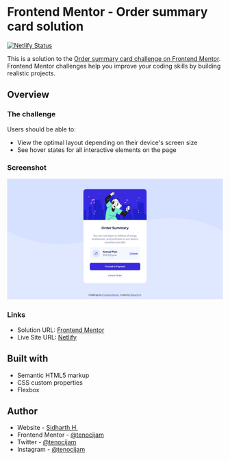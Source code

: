 # Frontend Mentor - Order summary card solution

[![Netlify Status](https://api.netlify.com/api/v1/badges/4e0e715b-ae26-46f3-9ac5-8624a18dd97d/deploy-status)](https://app.netlify.com/sites/order-card-component-sh/deploys)

This is a solution to the [Order summary card challenge on Frontend Mentor](https://www.frontendmentor.io/challenges/order-summary-component-QlPmajDUj). Frontend Mentor challenges help you improve your coding skills by building realistic projects.

## Overview

### The challenge

Users should be able to:

- View the optimal layout depending on their device's screen size
- See hover states for all interactive elements on the page

### Screenshot

![](./screenshot.png)

### Links

- Solution URL: [Frontend Mentor](https://www.frontendmentor.io/solutions/order-summary-card-componet-solution-KMo_bDQcDn)
- Live Site URL: [Netlify](https://order-card-component-sh.netlify.app/)

## Built with

- Semantic HTML5 markup
- CSS custom properties
- Flexbox

## Author

- Website - [Sidharth H.](https://www.sidharthh.in)
- Frontend Mentor - [@tenocijam](https://www.frontendmentor.io/profile/tenocijam)
- Twitter - [@tenocijam](https://www.twitter.com/tenocijam)
- Instagram - [@tenocijam](https://www.instagram.com/tenocijam)